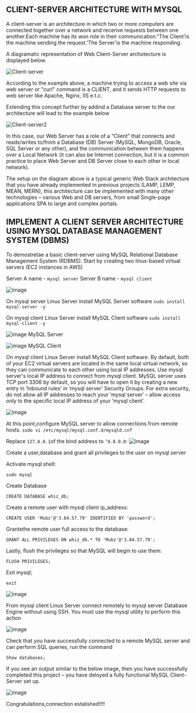 ## CLIENT-SERVER ARCHITECTURE WITH MYSQL

A client-server is an architecture in which two or more computers are connected together over a network and recerive requests between one another.Each machine has its won role in their communication."The Client'is the machine sending the request.'The Server'is the machine responding.

A diagramatic representation of Web Client-Server archotecture is displayed below.


![Client-server](https://github.com/Mubarokahh/DevOps-Projects/assets/135038657/c38dc12f-324d-4f2f-9da0-691dd2bf3746)

According to the example above, a machine trying to access a web site via web server or "curl" command is a CLIENT, and it sends HTTP requests to web server like Apache, Nginx, IIS e.t.c.

Extending this concept further by addind a Database server to the our architecture will lead to the example below


![Client-server2](https://github.com/Mubarokahh/DevOps-Projects/assets/135038657/bbfa886c-ef2f-4913-b8b0-f188a8259f07)


In this case, our Web Server has a role of a “Client” that connects and reads/writes to/from a Database (DB) Server (MySQL, MongoDB, Oracle, SQL Server or any other), and the communication between them happens over a Local Network (it can also be Internet connection, but it is a common practice to place Web Server and DB Server close to each other in local network).

The setup on the diagram above is a typical generic Web Stack architecture that you have already implemented in previous projects (LAMP, LEMP, MEAN, MERN), this architecture can be implemented with many other technologies – various Web and DB servers, from small Single-page applications SPA to large and complex portals.

## IMPLEMENT A CLIENT SERVER ARCHITECTURE USING MYSQL DATABASE MANAGEMENT SYSTEM (DBMS)

To demostretae a basic client-server using MySQL Relational Database Management System (RDBMS). Start by creating two linux-based virtual servers (EC2 instances in AWS)

Server A name - `mysql server`
Server B name - `mysql client`

![image](https://github.com/Mubarokahh/DevOps-Projects/assets/135038657/db3e4a67-2423-4208-8a8c-c1bcc08eb10f)

On mysql server Linux Server install MySQL Server software
`sudo install mysql-server -y`

On mysql client Linux Server install MySQL Client software
`sudo install mysql-client -y`

![image](https://github.com/Mubarokahh/DevOps-Projects/assets/135038657/19dcd567-a71b-4db8-9cad-3bb49dd9dc0e)
MySQL Server

![image](https://github.com/Mubarokahh/DevOps-Projects/assets/135038657/08049c84-eb85-44b9-bf4a-3329039cbb32)
MySQL Client

On mysql client Linux Server install MySQL Client software.
By default, both of your EC2 virtual servers are located in the same local virtual network, so they can communicate to each other using local IP addresses. Use mysql server's local IP address to connect from mysql client. MySQL server uses TCP port 3306 by default, so you will have to open it by creating a new entry in ‘Inbound rules’ in ‘mysql server’ Security Groups. For extra security, do not allow all IP addresses to reach your ‘mysql server’ – allow access only to the specific local IP address of your ‘mysql client’.

![image](https://github.com/Mubarokahh/DevOps-Projects/assets/135038657/9a528385-fa92-4532-8d1c-3043bea4f2e6)

At this point,configure MySQL server to allow connections from remote hosts.
`sudo vi /etc/mysql/mysql.conf.d/mysqld.cnf`

Replace `127.0.0.1`of the bind address to `‘0.0.0.0`:
![image](https://github.com/Mubarokahh/DevOps-Projects/assets/135038657/a921cb6b-18af-4c26-8cfd-9cf138deea7d)

Create a user,database and  grant all privileges to the user on mysql server

Activate mysql shell: 

`sudo mysql`

Create Database

`CREATE DATABASE whiz_db;`

Create a remote user with mysql client  ip_address: 

`CREATE USER 'Mubz'@'3.84.57.79' IDENTIFIED BY 'password';`

Grantethe remote user full access to the database:

`GRANT ALL PRIVILEGES ON whiz_db.* TO 'Mubz'@'3.84.57.79';`

Lastly, flush the privileges so that MySQL will begin to use them:

`FLUSH PRIVILEGES;`

Exit mysql;

`exit`

![image](https://github.com/Mubarokahh/DevOps-Projects/assets/135038657/fd011a6e-069f-433f-a54f-16d72e735449)

From mysql client Linux Server connect remotely to mysql server Database Engine without using SSH. You must use the mysql utility to perform this action

![image](https://github.com/Mubarokahh/DevOps-Projects/assets/135038657/bc7d1868-2d0a-41a3-9939-ad60a85f31e4)

Check that you have successfully connected to a remote MySQL server and can perform SQL queries, run the command

`Show databases;`

If you see an output similar to the below image, then you have successfully completed this project – you have deloyed a fully functional MySQL Client-Server set up.

![image](https://github.com/Mubarokahh/DevOps-Projects/assets/135038657/85f57fbb-fd0c-4042-97a0-e9084ec2d5f3)

Congratulations,connection estalished!!!!













